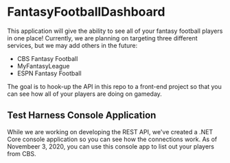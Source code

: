 # FantasyFootballDashboard
This application will give the ability to see all of your fantasy football players in one place! Currently, we are planning on targeting three different services, but we may add others in the future:
* CBS Fantasy Football
* MyFantasyLeague
* ESPN Fantasy Football

The goal is to hook-up the API in this repo to a front-end project so that you can see how all of your players are doing on gameday.

## Test Harness Console Application
While we are working on developing the REST API, we've created a .NET Core console application so you can see how the connections work. As of Novembeer 3, 2020, you can use this console app to list out your players from CBS. 
